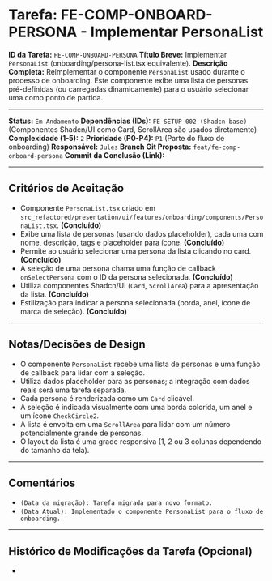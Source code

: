 # Tarefa: FE-COMP-ONBOARD-PERSONA - Implementar PersonaList

**ID da Tarefa:** `FE-COMP-ONBOARD-PERSONA`
**Título Breve:** Implementar `PersonaList` (onboarding/persona-list.tsx equivalente).
**Descrição Completa:**
Reimplementar o componente `PersonaList` usado durante o processo de onboarding. Este componente exibe uma lista de personas pré-definidas (ou carregadas dinamicamente) para o usuário selecionar uma como ponto de partida.

---

**Status:** `Em Andamento`
**Dependências (IDs):** `FE-SETUP-002 (Shadcn base)` (Componentes Shadcn/UI como Card, ScrollArea são usados diretamente)
**Complexidade (1-5):** `2`
**Prioridade (P0-P4):** `P1` (Parte do fluxo de onboarding)
**Responsável:** `Jules`
**Branch Git Proposta:** `feat/fe-comp-onboard-persona`
**Commit da Conclusão (Link):**

---

## Critérios de Aceitação
- Componente `PersonaList.tsx` criado em `src_refactored/presentation/ui/features/onboarding/components/PersonaList.tsx`. **(Concluído)**
- Exibe uma lista de personas (usando dados placeholder), cada uma com nome, descrição, tags e placeholder para ícone. **(Concluído)**
- Permite ao usuário selecionar uma persona da lista clicando no card. **(Concluído)**
- A seleção de uma persona chama uma função de callback `onSelectPersona` com o ID da persona selecionada. **(Concluído)**
- Utiliza componentes Shadcn/UI (`Card`, `ScrollArea`) para a apresentação da lista. **(Concluído)**
- Estilização para indicar a persona selecionada (borda, anel, ícone de marca de seleção). **(Concluído)**

---

## Notas/Decisões de Design
- O componente `PersonaList` recebe uma lista de personas e uma função de callback para lidar com a seleção.
- Utiliza dados placeholder para as personas; a integração com dados reais será uma tarefa separada.
- Cada persona é renderizada como um `Card` clicável.
- A seleção é indicada visualmente com uma borda colorida, um anel e um ícone `CheckCircle2`.
- A lista é envolta em uma `ScrollArea` para lidar com um número potencialmente grande de personas.
- O layout da lista é uma grade responsiva (1, 2 ou 3 colunas dependendo do tamanho da tela).

---

## Comentários
- `(Data da migração): Tarefa migrada para novo formato.`
- `(Data Atual): Implementado o componente PersonaList para o fluxo de onboarding.`

---

## Histórico de Modificações da Tarefa (Opcional)
-
